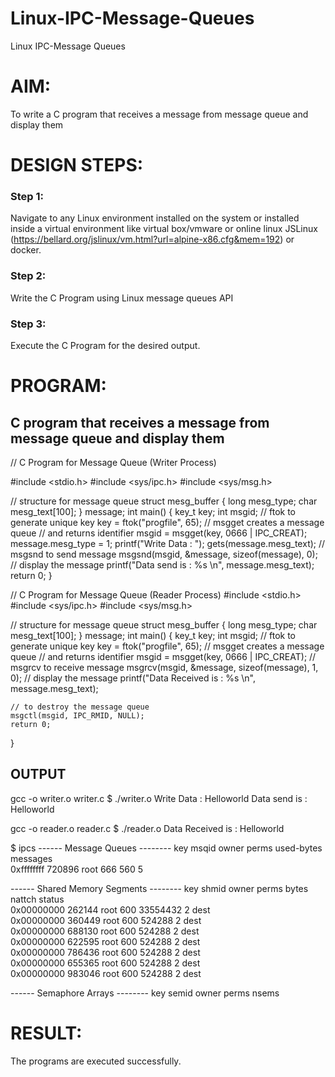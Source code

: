 # Linux-IPC-Message-Queues
Linux IPC-Message Queues

# AIM:
To write a C program that receives a message from message queue and display them

# DESIGN STEPS:

### Step 1:

Navigate to any Linux environment installed on the system or installed inside a virtual environment like virtual box/vmware or online linux JSLinux (https://bellard.org/jslinux/vm.html?url=alpine-x86.cfg&mem=192) or docker.

### Step 2:

Write the C Program using Linux message queues API 

### Step 3:

Execute the C Program for the desired output. 

# PROGRAM:

## C program that receives a message from message queue and display them
// C Program for Message Queue (Writer Process)


#include <stdio.h> 
#include <sys/ipc.h> 
#include <sys/msg.h> 

// structure for message queue 
struct mesg_buffer { 
	long mesg_type; 
	char mesg_text[100]; 
} message; 
int main() 
{ 	key_t key; 
	int msgid; 
// ftok to generate unique key 
	key = ftok("progfile", 65); 
	// msgget creates a message queue 
	// and returns identifier 
	msgid = msgget(key, 0666 | IPC_CREAT); 
	message.mesg_type = 1; 
	printf("Write Data : "); 
	gets(message.mesg_text); 
	// msgsnd to send message 
	msgsnd(msgid, &message, sizeof(message), 0); 
	// display the message 
	printf("Data send is : %s \n", message.mesg_text); 
	return 0; 
}


// C Program for Message Queue (Reader Process)
#include <stdio.h>
#include <sys/ipc.h>
#include <sys/msg.h>

// structure for message queue
struct mesg_buffer {
	long mesg_type;
	char mesg_text[100];
} message;
int main()
{
	key_t key;
	int msgid;
// ftok to generate unique key
	key = ftok("progfile", 65);
	// msgget creates a message queue
	// and returns identifier
	msgid = msgget(key, 0666 | IPC_CREAT);
	// msgrcv to receive message
	msgrcv(msgid, &message, sizeof(message), 1, 0);
	// display the message
	printf("Data Received is : %s \n",
			message.mesg_text);

	// to destroy the message queue
	msgctl(msgid, IPC_RMID, NULL);
	return 0;
}


## OUTPUT
gcc -o writer.o writer.c
$ ./writer.o 
Write Data : Helloworld
Data send is : Helloworld 


gcc -o reader.o reader.c
$ ./reader.o 
Data Received is : Helloworld 


$ ipcs
------ Message Queues --------
key        msqid      owner      perms      used-bytes   messages    
0xffffffff 720896     root    666        560          5           

------ Shared Memory Segments --------
key        shmid      owner      perms      bytes      nattch     status      
0x00000000 262144     root       600        33554432   2          dest         
0x00000000 360449     root       600        524288     2          dest         
0x00000000 688130     root       600        524288     2          dest         
0x00000000 622595     root       600        524288     2          dest         
0x00000000 786436     root       600        524288     2          dest         
0x00000000 655365     root       600        524288     2          dest         
0x00000000 983046     root       600        524288     2          dest         

------ Semaphore Arrays --------
key        semid      owner      perms      nsems 



# RESULT:
The programs are executed successfully.
